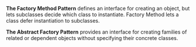 **The Factory Method Pattern** defines an interface for creating an object, but lets subclasses decide which class to instantiate.
Factory Method lets a class defer instantiation to subclasses.


**The Abstract Factory Pattern** provides an interface for creating families of related or dependent objects without 
specifying their concrete classes.